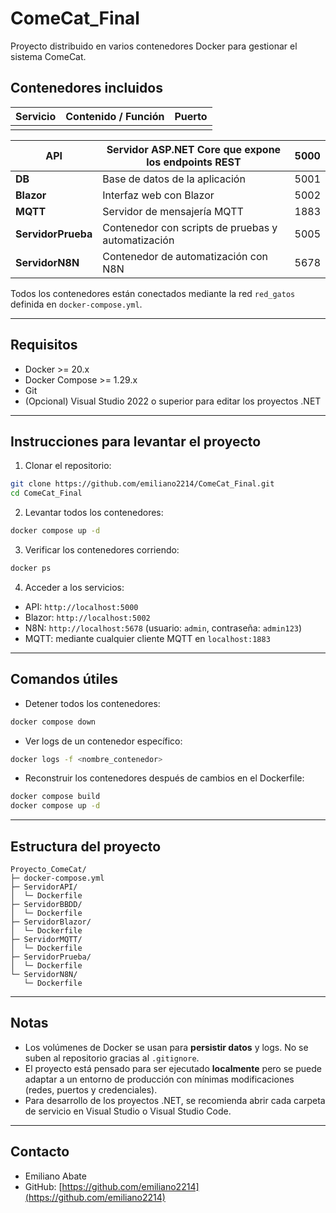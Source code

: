 # ComeCat\_Final

Proyecto distribuido en varios contenedores Docker para gestionar el sistema ComeCat.

## Contenedores incluidos

| Servicio | Contenido / Función | Puerto |
| -------- | ------------------- | ------ |
|          |                     |        |

| **API**            | Servidor ASP.NET Core que expone los endpoints REST | 5000 |
| ------------------ | --------------------------------------------------- | ---- |
| **DB**             | Base de datos de la aplicación                      | 5001 |
| **Blazor**         | Interfaz web con Blazor                             | 5002 |
| **MQTT**           | Servidor de mensajería MQTT                         | 1883 |
| **ServidorPrueba** | Contenedor con scripts de pruebas y automatización  | 5005 |
| **ServidorN8N**    | Contenedor de automatización con N8N                | 5678 |

Todos los contenedores están conectados mediante la red `red_gatos` definida en `docker-compose.yml`.

---

## Requisitos

- Docker >= 20.x
- Docker Compose >= 1.29.x
- Git
- (Opcional) Visual Studio 2022 o superior para editar los proyectos .NET

---

## Instrucciones para levantar el proyecto

1. Clonar el repositorio:

```bash
git clone https://github.com/emiliano2214/ComeCat_Final.git
cd ComeCat_Final
```

2. Levantar todos los contenedores:

```bash
docker compose up -d
```

3. Verificar los contenedores corriendo:

```bash
docker ps
```

4. Acceder a los servicios:

- API: `http://localhost:5000`
- Blazor: `http://localhost:5002`
- N8N: `http://localhost:5678` (usuario: `admin`, contraseña: `admin123`)
- MQTT: mediante cualquier cliente MQTT en `localhost:1883`

---

## Comandos útiles

- Detener todos los contenedores:

```bash
docker compose down
```

- Ver logs de un contenedor específico:

```bash
docker logs -f <nombre_contenedor>
```

- Reconstruir los contenedores después de cambios en el Dockerfile:

```bash
docker compose build
docker compose up -d
```

---

## Estructura del proyecto

```
Proyecto_ComeCat/
├─ docker-compose.yml
├─ ServidorAPI/
│  └─ Dockerfile
├─ ServidorBBDD/
│  └─ Dockerfile
├─ ServidorBlazor/
│  └─ Dockerfile
├─ ServidorMQTT/
│  └─ Dockerfile
├─ ServidorPrueba/
│  └─ Dockerfile
└─ ServidorN8N/
   └─ Dockerfile
```

---

## Notas

- Los volúmenes de Docker se usan para **persistir datos** y logs. No se suben al repositorio gracias al `.gitignore`.
- El proyecto está pensado para ser ejecutado **localmente** pero se puede adaptar a un entorno de producción con mínimas modificaciones (redes, puertos y credenciales).
- Para desarrollo de los proyectos .NET, se recomienda abrir cada carpeta de servicio en Visual Studio o Visual Studio Code.

---

## Contacto

- Emiliano Abate
- GitHub: [https://github.com/emiliano2214](https://github.com/emiliano2214)
